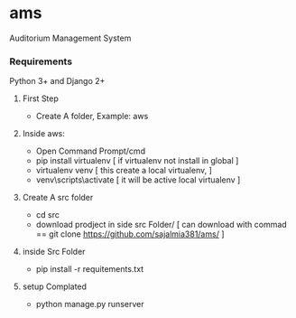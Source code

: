 # ams
Auditorium Management System

### Requirements
Python 3+ and Django 2+

1. First Step
   - Create A folder, Example: aws
   
2. Inside aws:
   - Open Command Prompt/cmd
   - pip install virtualenv [ if virtualenv not install in global ]
   - virtualenv venv [ this create a local virtualenv, ]
   - venv\scripts\activate [ it will be active local virtualenv ]
   
3. Create A src folder
   - cd src
   - download prodject in side src Folder/ [ can download with commad == git clone https://github.com/sajalmia381/ams/ ]
   
4. inside Src Folder
   - pip install -r requitements.txt
   
5. setup Complated
   - python manage.py runserver
